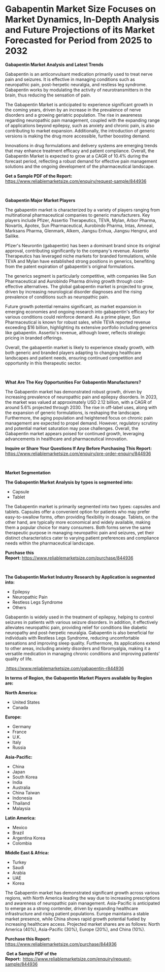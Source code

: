 <p><h1>Gabapentin Market Size Focuses on Market Dynamics, In-Depth Analysis and Future Projections of its Market Forecasted for Period from 2025 to 2032</h1></p><p><strong>Gabapentin Market Analysis and Latest Trends</strong></p>
<p><p>Gabapentin is an anticonvulsant medication primarily used to treat nerve pain and seizures. It is effective in managing conditions such as neuropathic pain, post-herpetic neuralgia, and restless leg syndrome. Gabapentin works by modulating the activity of neurotransmitters in the brain, thus reducing the sensation of pain.</p><p>The Gabapentin Market is anticipated to experience significant growth in the coming years, driven by an increase in the prevalence of nerve disorders and a growing geriatric population. The rise in awareness regarding neuropathic pain management, coupled with the expanding range of applications beyond epilepsy, such as anxiety and chronic pain, is also contributing to market expansion. Additionally, the introduction of generic versions is making the drug more accessible, further boosting demand.</p><p>Innovations in drug formulations and delivery systems are emerging trends that may enhance treatment efficacy and patient compliance. Overall, the Gabapentin Market is expected to grow at a CAGR of 10.4% during the forecast period, reflecting a robust demand for effective pain management solutions and the ongoing development of the pharmaceutical landscape.</p></p>
<p><strong>Get a Sample PDF of the Report:&nbsp;</strong> <a href="https://www.reliablemarketsize.com/enquiry/request-sample/844936?utm_campaign=3566&utm_medium=2&utm_source=Github&utm_content=ia&utm_term=19042025&utm_id=gabapentin">https://www.reliablemarketsize.com/enquiry/request-sample/844936</a></p>
<p>&nbsp;</p>
<p><strong>Gabapentin Major Market Players</strong></p>
<p><p>The gabapentin market is characterized by a variety of players ranging from multinational pharmaceutical companies to generic manufacturers. Key players include Pfizer, Assertio Therapeutics, TEVA, Mylan, Arbor Pharma, Novartis, Apotex, Sun Pharmaceutical, Aurobindo Pharma, Intas, Amneal, Marksans Pharma, Glenmark, Alkem, Jiangsu Enhua, Jiangsu Hengrui, and Sailike.</p><p>Pfizer's Neurontin (gabapentin) has been a dominant brand since its original approval, contributing significantly to the company's revenue. Assertio Therapeutics has leveraged niche markets for branded formulations, while TEVA and Mylan have established strong positions in generics, benefiting from the patent expiration of gabapentin's original formulations.</p><p>The generics segment is particularly competitive, with companies like Sun Pharmaceutical and Aurobindo Pharma driving growth through cost-effective alternatives. The global gabapentin market is projected to grow, driven by increasing neurological disorder diagnoses and the rising prevalence of conditions such as neuropathic pain.</p><p>Future growth potential remains significant, as market expansion in emerging economies and ongoing research into gabapentin's efficacy for various conditions could reinforce demand. As a prime player, Sun Pharmaceutical is known for robust sales, while TEVA reported revenue exceeding $16 billion, highlighting its extensive portfolio including generics like gabapentin. Assertio's revenue, although lower, reflects strategic pricing in branded offerings.</p><p>Overall, the gabapentin market is likely to experience steady growth, with both generic and branded players adapting to changing healthcare landscapes and patient needs, ensuring continued competition and opportunity in this therapeutic sector.</p></p>
<p>&nbsp;</p>
<p><strong>What Are The Key Opportunities For Gabapentin Manufacturers?</strong></p>
<p><p>The Gabapentin market has demonstrated robust growth, driven by increasing prevalence of neuropathic pain and epilepsy disorders. In 2023, the market was valued at approximately USD 2.12 billion, with a CAGR of around 5.6% projected through 2030. The rise in off-label uses, along with the expansion of generic formulations, is reshaping the landscape. Furthermore, the aging population and heightened focus on chronic pain management are expected to propel demand. However, regulatory scrutiny and potential market saturation may pose challenges. Overall, the Gabapentin market appears poised for continued growth, leveraging advancements in healthcare and pharmaceutical innovation.</p></p>
<p><strong>Inquire or Share Your Questions If Any Before Purchasing This Report:</strong> <a href="https://www.reliablemarketsize.com/enquiry/pre-order-enquiry/844936?utm_campaign=3566&utm_medium=2&utm_source=Github&utm_content=ia&utm_term=19042025&utm_id=gabapentin">https://www.reliablemarketsize.com/enquiry/pre-order-enquiry/844936</a></p>
<p>&nbsp;</p>
<p><strong>Market Segmentation</strong></p>
<p><strong>The Gabapentin Market Analysis by types is segmented into:</strong></p>
<p><ul><li>Capsule</li><li>Tablet</li></ul></p>
<p><p>The Gabapentin market is primarily segmented into two types: capsules and tablets. Capsules offer a convenient option for patients who may prefer easy-to-swallow forms, often providing flexibility in dosage. Tablets, on the other hand, are typically more economical and widely available, making them a popular choice for many consumers. Both forms serve the same therapeutic purpose in managing neuropathic pain and seizures, yet their distinct characteristics cater to varying patient preferences and compliance needs within the pharmaceutical landscape.</p></p>
<p><strong>Purchase this Report:&nbsp;</strong><a href="https://www.reliablemarketsize.com/purchase/844936?utm_campaign=3566&utm_medium=2&utm_source=Github&utm_content=ia&utm_term=19042025&utm_id=gabapentin">https://www.reliablemarketsize.com/purchase/844936</a></p>
<p>&nbsp;</p>
<p><strong>The Gabapentin Market Industry Research by Application is segmented into:</strong></p>
<p><ul><li>Epilepsy</li><li>Neuropathic Pain</li><li>Restless Legs Syndrome</li><li>Others</li></ul></p>
<p><p>Gabapentin is widely used in the treatment of epilepsy, helping to control seizures in patients with various seizure disorders. In addition, it effectively alleviates neuropathic pain, providing relief for conditions like diabetic neuropathy and post-herpetic neuralgia. Gabapentin is also beneficial for individuals with Restless Legs Syndrome, reducing uncomfortable sensations and improving sleep quality. Furthermore, its applications extend to other areas, including anxiety disorders and fibromyalgia, making it a versatile medication in managing chronic conditions and improving patients’ quality of life.</p></p>
<p><a href="https://www.reliablemarketsize.com/gabapentin-r844936?utm_campaign=3566&utm_medium=2&utm_source=Github&utm_content=ia&utm_term=19042025&utm_id=gabapentin">&nbsp;https://www.reliablemarketsize.com/gabapentin-r844936</a></p>
<p><strong>In terms of Region, the Gabapentin Market Players available by Region are:</strong></p>
<p>
    <p> <strong> North America: </strong>
        <ul>
            <li>United States</li>
            <li>Canada</li>
        </ul>
        </p> 
    <p> <strong> Europe: </strong>
        <ul>
            <li>Germany</li>
            <li>France</li>
            <li>U.K.</li>
            <li>Italy</li>
            <li>Russia</li>
        </ul>
        </p> 
    <p> <strong> Asia-Pacific: </strong>
        <ul>
            <li>China</li>
            <li>Japan</li>
            <li>South Korea</li>
            <li>India</li>
            <li>Australia</li>
            <li>China Taiwan</li>
            <li>Indonesia</li>
            <li>Thailand</li>
            <li>Malaysia</li>
        </ul>
        </p> 
    <p> <strong> Latin America: </strong>
        <ul>
            <li>Mexico</li>
            <li>Brazil</li>
            <li>Argentina Korea</li>
            <li>Colombia</li>
        </ul>
        </p> 
    <p> <strong> Middle East & Africa: </strong>
        <ul>
            <li>Turkey</li>
            <li>Saudi</li>
            <li>Arabia</li>
            <li>UAE</li>
            <li>Korea</li>
        </ul>
    </p>
    </p>
<p><p>The Gabapentin market has demonstrated significant growth across various regions, with North America leading the way due to increasing prescriptions and awareness of neuropathic pain management. Asia-Pacific is anticipated to emerge as a strong contender, driven by expanding healthcare infrastructure and rising patient populations. Europe maintains a stable market presence, while China shows rapid growth potential fueled by increasing healthcare access. Projected market shares are as follows: North America (40%), Asia-Pacific (30%), Europe (20%), and China (10%).</p></p>
<p><strong>Purchase this Report: </strong><a href="https://www.reliablemarketsize.com/purchase/844936?utm_campaign=3566&utm_medium=2&utm_source=Github&utm_content=ia&utm_term=19042025&utm_id=gabapentin">https://www.reliablemarketsize.com/purchase/844936</a></p>
<p>&nbsp;<strong>Get a Sample PDF of the Report:&nbsp;&nbsp;</strong><a href="https://www.reliablemarketsize.com/enquiry/request-sample/844936?utm_campaign=3566&utm_medium=2&utm_source=Github&utm_content=ia&utm_term=19042025&utm_id=gabapentin">https://www.reliablemarketsize.com/enquiry/request-sample/844936</a></p>
<p><strong></strong></p>
<p><p></p><p></p><p></p></p>